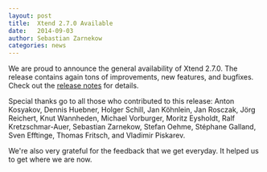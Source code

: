 ```yaml
---
layout: post
title:  Xtend 2.7.0 Available
date:   2014-09-03
author: Sebastian Zarnekow
categories: news
---
```


We are proud to announce the general availability of Xtend 2.7.0. The release contains again tons of improvements, new features, and bugfixes. Check out the [release notes]({{site.baseurl}}/releasenotes.html#/releasenotes/2014/09/02/version-2-7-0) for details.

Special thanks go to all those who contributed to this release: Anton Kosyakov, Dennis Huebner, Holger Schill, Jan K&ouml;hnlein, Jan Rosczak, J&ouml;rg Reichert, Knut Wannheden, Michael Vorburger, Moritz Eysholdt, Ralf Kretzschmar-Auer, Sebastian Zarnekow, Stefan Oehme, St&eacute;phane Galland, Sven Efftinge, Thomas Fritsch, and Vladimir Piskarev.

We're also very grateful for the feedback that we get everyday. It helped us to get where we are now.
